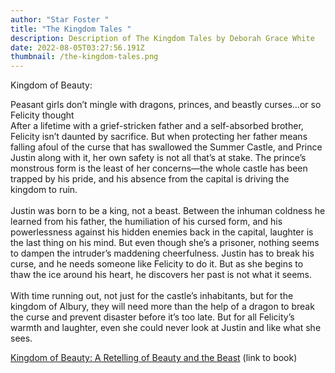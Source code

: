 ```yaml
---
author: "Star Foster "
title: "The Kingdom Tales "
description: Description of The Kingdom Tales by Deborah Grace White
date: 2022-08-05T03:27:56.191Z
thumbnail: /the-kingdom-tales.png
---
```

Kingdom of Beauty: 

Peasant girls don’t mingle with dragons, princes, and beastly curses…or so Felicity thought\
After a lifetime with a grief-stricken father and a self-absorbed brother, Felicity isn’t daunted by sacrifice. But when protecting her father means falling afoul of the curse that has swallowed the Summer Castle, and Prince Justin along with it, her own safety is not all that’s at stake. The prince’s monstrous form is the least of her concerns—the whole castle has been trapped by his pride, and his absence from the capital is driving the kingdom to ruin.\
\
Justin was born to be a king, not a beast. Between the inhuman coldness he learned from his father, the humiliation of his cursed form, and his powerlessness against his hidden enemies back in the capital, laughter is the last thing on his mind. But even though she’s a prisoner, nothing seems to dampen the intruder’s maddening cheerfulness. Justin has to break his curse, and he needs someone like Felicity to do it. But as she begins to thaw the ice around his heart, he discovers her past is not what it seems.\
\
With time running out, not just for the castle’s inhabitants, but for the kingdom of Albury, they will need more than the help of a dragon to break the curse and prevent disaster before it’s too late. But for all Felicity’s warmth and laughter, even she could never look at Justin and like what she sees.

[Kingdom of Beauty: A Retelling of Beauty and the Beast](https://www.goodreads.com/book/show/57427543-kingdom-of-beauty) (link to book)